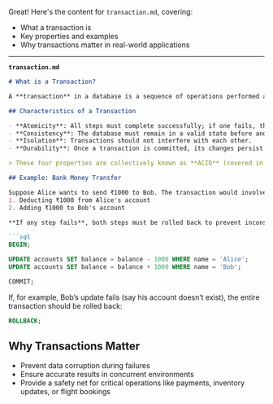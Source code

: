Great! Here's the content for `transaction.md`, covering:

* What a transaction is
* Key properties and examples
* Why transactions matter in real-world applications

---

**`transaction.md`**

````markdown
# What is a Transaction?

A **transaction** in a database is a sequence of operations performed as a single logical unit of work. A transaction must be either **fully completed** or **fully failed**—there is no in-between. This ensures that the database remains in a consistent state.

## Characteristics of a Transaction

- **Atomicity**: All steps must complete successfully; if one fails, the entire transaction fails.
- **Consistency**: The database must remain in a valid state before and after the transaction.
- **Isolation**: Transactions should not interfere with each other.
- **Durability**: Once a transaction is committed, its changes persist even in the event of a crash.

> These four properties are collectively known as **ACID** (covered in the next section).

## Example: Bank Money Transfer

Suppose Alice wants to send ₹1000 to Bob. The transaction would involve:
1. Deducting ₹1000 from Alice's account
2. Adding ₹1000 to Bob's account

**If any step fails**, both steps must be rolled back to prevent inconsistency.

```sql
BEGIN;

UPDATE accounts SET balance = balance - 1000 WHERE name = 'Alice';
UPDATE accounts SET balance = balance + 1000 WHERE name = 'Bob';

COMMIT;
````

If, for example, Bob’s update fails (say his account doesn’t exist), the entire transaction should be rolled back:

```sql
ROLLBACK;
```

## Why Transactions Matter

* Prevent data corruption during failures
* Ensure accurate results in concurrent environments
* Provide a safety net for critical operations like payments, inventory updates, or flight bookings
